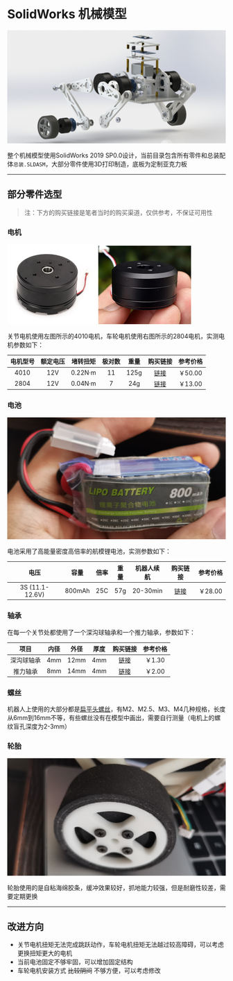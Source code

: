# SolidWorks 机械模型

![爆炸图](readme-img/explode.jpg)

整个机械模型使用SolidWorks 2019 SP0.0设计，当前目录包含所有零件和总装配体`总装.SLDASM`，大部分零件使用3D打印制造，底板为定制亚克力板

---

## 部分零件选型

> 注：下方的购买链接是笔者当时的购买渠道，仅供参考，不保证可用性

### 电机

![4010](readme-img/4010.png) ![2804](readme-img/2804.png)

关节电机使用左图所示的4010电机，车轮电机使用右图所示的2804电机，实测电机参数如下：

| 电机型号 | 额定电压 | 堵转扭矩 | 极对数 | 重量 | 购买链接 | 参考价格 |
| :-----: | :------: | :-----: | :----: | :--: | :------: | :------: |
|  4010   |  12V     | 0.22N·m |   11   | 125g | [链接](https://item.taobao.com/item.htm?spm=a1z09.2.0.0.67002e8djsrWfk&id=661262833408) | ￥50.00 |
|  2804   |  12V     | 0.04N·m |   7    |  24g | [链接](https://item.taobao.com/item.htm?spm=a21n57.1.0.0.54cb523cFK7YX5&id=688692183367) | ￥13.00 |

### 电池

![电池](readme-img/battery.png)

电池采用了高能量密度高倍率的航模锂电池，实测参数如下：

| 电压 | 容量 | 倍率 | 重量 | 机器人续航 | 购买链接 | 参考价格 |
| :--: | :--: | :--: | :--: | :--------: | :------: | :------: |
| 3S (11.1-12.6V) | 800mAh | 25C | 57g | 20-30min | [链接](https://item.taobao.com/item.htm?spm=a1z09.2.0.0.67002e8djsrWfk&id=679306961701) | ￥28.00 | 

### 轴承

在每一个关节处都使用了一个深沟球轴承和一个推力轴承，参数如下：

| 项目 | 内径 | 外径 | 厚度 | 购买链接 | 参考价格 |
| :--: | :--: | :--: | :--: | :------: | :------: |
| 深沟球轴承 | 4mm | 12mm| 4mm | [链接](https://item.taobao.com/item.htm?spm=a1z09.2.0.0.67002e8djsrWfk&id=626299304028) | ￥1.30 |
| 推力轴承 | 8mm | 14mm | 4mm | [链接](https://item.taobao.com/item.htm?spm=a1z09.2.0.0.67002e8djsrWfk&id=643067962342) | ￥2.00 |

### 螺丝

机器人上使用的大部分都是[扁平头螺丝](https://detail.tmall.com/item.htm?_u=f3m84i7t8421&id=677398679720)，有M2、M2.5、M3、M4几种规格，长度从6mm到16mm不等，有些螺丝没有在模型中画出，需要自行测量（电机上的螺纹盲孔深度为2-3mm）

### 轮胎

![轮胎](readme-img/tire.png)

轮胎使用的是自粘海绵胶条，缓冲效果较好，抓地能力较强，但是耐磨性较差，需要定期更换

---

## 改进方向

- 关节电机扭矩无法完成跳跃动作，车轮电机扭矩无法越过较高障碍，可以考虑更换扭矩更大的电机
- 当前电池固定不够牢固，可以增加固定结构
- 车轮电机安装方式 ~~比较阴间~~ 不够方便，可以考虑修改
